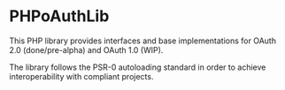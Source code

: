 PHPoAuthLib
============================

This PHP library provides interfaces and base implementations for OAuth 2.0 (done/pre-alpha) and OAuth 1.0 (WIP).

The library follows the PSR-0 autoloading standard in order to achieve interoperability with compliant projects.